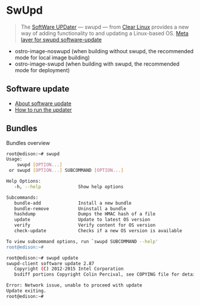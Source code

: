 # SwUpd

> The [SoftWare UPDater](https://clearlinux.org/features/software-update) — swupd — from [Clear Linux](https://clearlinux.org/) provides a new way of adding functionality to and updating a Linux-based OS. [Meta layer for swupd software-update](http://git.yoctoproject.org/cgit/cgit.cgi/meta-swupd/tree/docs/Guide.md)

- ostro-image-noswupd (when building without swupd, the recommended mode for local image building)
- ostro-image-swupd   (when building with swupd, the recommended mode for deployment)

## Software update

- [About software update](https://clearlinux.org/documentation/swupdate_about_sw_update.html)
- [How to run the updater](https://clearlinux.org/documentation/swupdate_how_to_run_the_updater.html)

## Bundles

Bundles overview

```sh
root@edison:~# swupd
Usage:
    swupd [OPTION...]
 or swupd [OPTION...] SUBCOMMAND [OPTION...]

Help Options:
   -h, --help              Show help options

Subcommands:
   bundle-add              Install a new bundle          
   bundle-remove           Uninstall a bundle            
   hashdump                Dumps the HMAC hash of a file 
   update                  Update to latest OS version   
   verify                  Verify content for OS version 
   check-update            Checks if a new OS version is available

To view subcommand options, run `swupd SUBCOMMAND --help'
root@edison:~# 
```

```sh
root@edison:~# swupd update
swupd-client software update 2.87
   Copyright (C) 2012-2015 Intel Corporation
   bsdiff portions Copyright Colin Percival, see COPYING file for details

Error: Network issue, unable to proceed with update
Update exiting.
root@edison:~# 
```